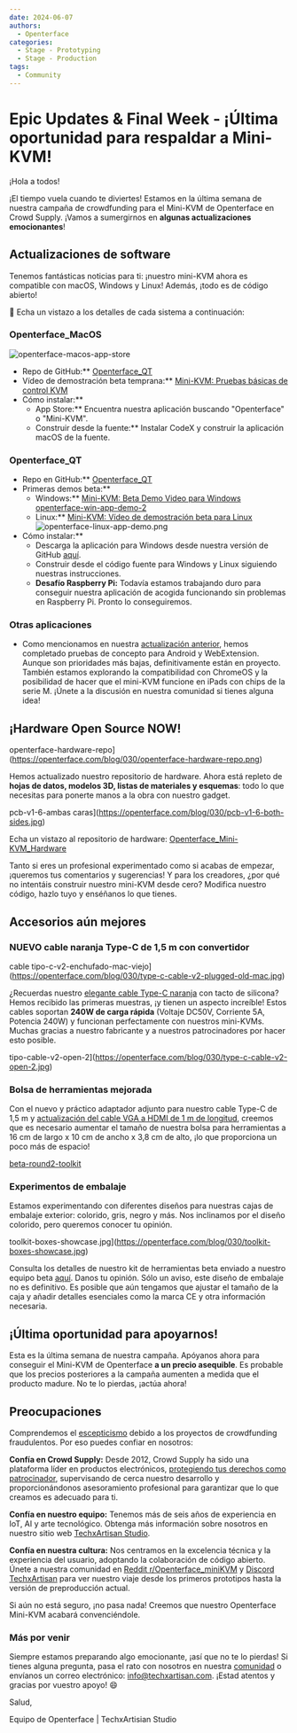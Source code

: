 ```yaml
---
date: 2024-06-07
authors:
  - Openterface
categories:
  - Stage - Prototyping
  - Stage - Production
tags:
  - Community
---
```


# Epic Updates & Final Week - ¡Última oportunidad para respaldar a Mini-KVM!

¡Hola a todos!

¡El tiempo vuela cuando te diviertes! Estamos en la última semana de nuestra campaña de crowdfunding para el Mini-KVM de Openterface en Crowd Supply. ¡Vamos a sumergirnos en **algunas actualizaciones emocionantes**!

<!-- more -->

## Actualizaciones de software

Tenemos fantásticas noticias para ti: ¡nuestro mini-KVM ahora es compatible con macOS, Windows y Linux! Además, ¡todo es de código abierto!

🎉 Echa un vistazo a los detalles de cada sistema a continuación:

### Openterface_MacOS
![openterface-macos-app-store](https://openterface.com/blog/030/openterface-macos-app-store.jpeg)
  - Repo de GitHub:** [Openterface_QT](https://github.com/TechxArtisanStudio/Openterface_QT)
  - Vídeo de demostración beta temprana:** [Mini-KVM: Pruebas básicas de control KVM](https://www.youtube.com/watch?v=m7OpUem0zqY)
  - Cómo instalar:**
    - App Store:** Encuentra nuestra aplicación buscando "Openterface" o "Mini-KVM".
    - Construir desde la fuente:** Instalar CodeX y construir la aplicación macOS de la fuente.

### Openterface_QT
  - Repo en GitHub:** [Openterface_QT](https://github.com/TechxArtisanStudio/Openterface_QT)
  - Primeras demos beta:**
    - Windows:** [Mini-KVM: Beta Demo Video para Windows](https://www.youtube.com/watch?v=ERzpGtRvP2o&t=23s)
    [openterface-win-app-demo-2](https://openterface.com/blog/030/openterface-win-app-demo-2.jpg)
    - Linux:** [Mini-KVM: Vídeo de demostración beta para Linux](https://www.youtube.com/watch?v=_ScpI6TC0Pk)
    ![openterface-linux-app-demo.png](https://openterface.com/blog/030/openterface-linux-app-demo.png)
  - Cómo instalar:**
    - Descarga la aplicación para Windows desde nuestra versión de GitHub [aquí](https://github.com/TechxArtisanStudio/Openterface_QT/releases/tag/v0.0.1).
    - Construir desde el código fuente para Windows y Linux siguiendo nuestras instrucciones.
    - **Desafío Raspberry Pi:** Todavía estamos trabajando duro para conseguir nuestra aplicación de acogida funcionando sin problemas en Raspberry Pi. Pronto lo conseguiremos.

### Otras aplicaciones
  - Como mencionamos en nuestra [actualización anterior](https://openterface.com/blog/from-development-to-your-hands--behind-the-scenes-/#openterface_android-and-openterface_webextension), hemos completado pruebas de concepto para Android y WebExtension. Aunque son prioridades más bajas, definitivamente están en proyecto. También estamos explorando la compatibilidad con ChromeOS y la posibilidad de hacer que el mini-KVM funcione en iPads con chips de la serie M. ¡Únete a la discusión en nuestra comunidad si tienes alguna idea!

## ¡Hardware Open Source NOW!

openterface-hardware-repo](https://openterface.com/blog/030/openterface-hardware-repo.png)

Hemos actualizado nuestro repositorio de hardware. Ahora está repleto de **hojas de datos, modelos 3D, listas de materiales y esquemas**: todo lo que necesitas para ponerte manos a la obra con nuestro gadget.

pcb-v1-6-ambas caras](https://openterface.com/blog/030/pcb-v1-6-both-sides.jpg)

Echa un vistazo al repositorio de hardware: [Openterface_Mini-KVM_Hardware](https://github.com/TechxArtisanStudio/Openterface_Mini-KVM_Hardware)

Tanto si eres un profesional experimentado como si acabas de empezar, ¡queremos tus comentarios y sugerencias! Y para los creadores, ¿por qué no intentáis construir nuestro mini-KVM desde cero? Modifica nuestro código, hazlo tuyo y enséñanos lo que tienes.

## Accesorios aún mejores

### NUEVO cable naranja Type-C de 1,5 m con convertidor

cable tipo-c-v2-enchufado-mac-viejo](https://openterface.com/blog/030/type-c-cable-v2-plugged-old-mac.jpg)

¿Recuerdas nuestro [elegante cable Type-C naranja](https://openterface.com/blog/from-development-to-your-hands--behind-the-scenes-/#upgrading-toolkit-accessories) con tacto de silicona? Hemos recibido las primeras muestras, ¡y tienen un aspecto increíble! Estos cables soportan **240W de carga rápida** (Voltaje DC50V, Corriente 5A, Potencia 240W) y funcionan perfectamente con nuestros mini-KVMs. Muchas gracias a nuestro fabricante y a nuestros patrocinadores por hacer esto posible.

tipo-cable-v2-open-2](https://openterface.com/blog/030/type-c-cable-v2-open-2.jpg)


### Bolsa de herramientas mejorada

Con el nuevo y práctico adaptador adjunto para nuestro cable Type-C de 1,5 m y [actualización del cable VGA a HDMI de 1 m de longitud](https://openterface.com/blog/-upgrade-on-vga-to-hdmi-cable-as-a-free-bonus-/), creemos que es necesario aumentar el tamaño de nuestra bolsa para herramientas a 16 cm de largo x 10 cm de ancho x 3,8 cm de alto, ¡lo que proporciona un poco más de espacio!

[beta-round2-toolkit](https://openterface.com/blog/030/beta-round2-toolkit.jpg)

### Experimentos de embalaje

Estamos experimentando con diferentes diseños para nuestras cajas de embalaje exterior: colorido, gris, negro y más. Nos inclinamos por el diseño colorido, pero queremos conocer tu opinión.

toolkit-boxes-showcase.jpg](https://openterface.com/blog/030/toolkit-boxes-showcase.jpg)

Consulta los detalles de nuestro kit de herramientas beta enviado a nuestro equipo beta [aquí](https://www.reddit.com/r/Openterface_miniKVM/comments/1d40atr/tactical_reinforcements_round_2_are_on_their_way/). Danos tu opinión. Sólo un aviso, este diseño de embalaje no es definitivo. Es posible que aún tengamos que ajustar el tamaño de la caja y añadir detalles esenciales como la marca CE y otra información necesaria.

## ¡Última oportunidad para apoyarnos!

Esta es la última semana de nuestra campaña. Apóyanos ahora para conseguir el Mini-KVM de Openterface **a un precio asequible**. Es probable que los precios posteriores a la campaña aumenten a medida que el producto madure. No te lo pierdas, ¡actúa ahora!

## Preocupaciones

Comprendemos el [escepticismo](https://openterface.com/blog/from-development-to-your-hands--behind-the-scenes-/#addressing-concerns) debido a los proyectos de crowdfunding fraudulentos. Por eso puedes confiar en nosotros:

**Confía en Crowd Supply:** Desde 2012, Crowd Supply ha sido una plataforma líder en productos electrónicos, [protegiendo tus derechos como patrocinador](https://www.crowdsupply.com/guide/backer-protection), supervisando de cerca nuestro desarrollo y proporcionándonos asesoramiento profesional para garantizar que lo que creamos es adecuado para ti.

**Confía en nuestro equipo:** Tenemos más de seis años de experiencia en IoT, AI y arte tecnológico. Obtenga más información sobre nosotros en nuestro sitio web [TechxArtisan Studio](https://techxartisan.com/en/).

**Confía en nuestra cultura:** Nos centramos en la excelencia técnica y la experiencia del usuario, adoptando la colaboración de código abierto. Únete a nuestra comunidad en [Reddit r/Openterface_miniKVM](https://www.reddit.com/r/Openterface_miniKVM/) y [Discord TechxArtisan](https://discord.gg/sFTJD6a3R8) para ver nuestro viaje desde los primeros prototipos hasta la versión de preproducción actual.

Si aún no está seguro, ¡no pasa nada! Creemos que nuestro Openterface Mini-KVM acabará convenciéndole.

### Más por venir

Siempre estamos preparando algo emocionante, ¡así que no te lo pierdas! Si tienes alguna pregunta, pasa el rato con nosotros en nuestra [comunidad](https://openterface.com/community/) o envíanos un correo electrónico: info@techxartisan.com. ¡Estad atentos y gracias por vuestro apoyo! 😄

Salud,

Equipo de Openterface | TechxArtisian Studio
